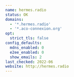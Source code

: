 ```yaml
---
name: hermes.radio
status: OK
domains:
  - '*.hermes.radio'
  - '*.aco-connexion.org'
opt:
  strict_tls: false
config_defaults:
  mdns_enabled: 0
  e2ee_enabled: 0
  show_emails: 2
last_checked: 2022-06
website: http://hermes.radio
---
```

